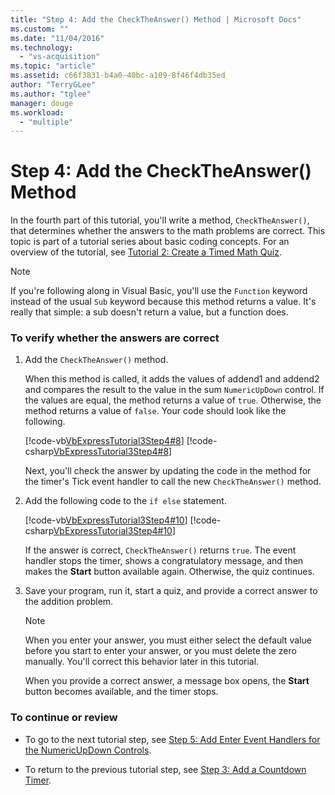 ```yaml
---
title: "Step 4: Add the CheckTheAnswer() Method | Microsoft Docs"
ms.custom: ""
ms.date: "11/04/2016"
ms.technology: 
  - "vs-acquisition"
ms.topic: "article"
ms.assetid: c66f3831-b4a0-40bc-a109-8f46f4db35ed
author: "TerryGLee"
ms.author: "tglee"
manager: douge
ms.workload: 
  - "multiple"
---
```

# Step 4: Add the CheckTheAnswer() Method
In the fourth part of this tutorial, you'll write a method, `CheckTheAnswer()`, that determines whether the answers to the math problems are correct. This topic is part of a tutorial series about basic coding concepts. For an overview of the tutorial, see [Tutorial 2: Create a Timed Math Quiz](../ide/tutorial-2-create-a-timed-math-quiz.md).  
  
> [!NOTE]
>  If you're following along in Visual Basic, you'll use the `Function` keyword instead of the usual `Sub` keyword because this method returns a value. It's really that simple: a sub doesn't return a value, but a function does.  
  
### To verify whether the answers are correct  
  
1.  Add the `CheckTheAnswer()` method.  
  
     When this method is called, it adds the values of addend1 and addend2 and compares the result to the value in the sum `NumericUpDown` control. If the values are equal, the method returns a value of `true`. Otherwise, the method returns a value of `false`. Your code should look like the following.  
  
     [!code-vb[VbExpressTutorial3Step4#8](../ide/codesnippet/VisualBasic/step-4-add-the-checktheanswer-parens-method_1.vb)]
     [!code-csharp[VbExpressTutorial3Step4#8](../ide/codesnippet/CSharp/step-4-add-the-checktheanswer-parens-method_1.cs)]  
  
     Next, you'll check the answer by updating the code in the method for the timer's Tick event handler to call the new `CheckTheAnswer()` method.  
  
2.  Add the following code to the `if else` statement.  
  
     [!code-vb[VbExpressTutorial3Step4#10](../ide/codesnippet/VisualBasic/step-4-add-the-checktheanswer-parens-method_2.vb)]
     [!code-csharp[VbExpressTutorial3Step4#10](../ide/codesnippet/CSharp/step-4-add-the-checktheanswer-parens-method_2.cs)]  
  
     If the answer is correct, `CheckTheAnswer()` returns `true`. The event handler stops the timer, shows a congratulatory message, and then makes the **Start** button available again. Otherwise, the quiz continues.  
  
3.  Save your program, run it, start a quiz, and provide a correct answer to the addition problem.  
  
    > [!NOTE]
    >  When you enter your answer, you must either select the default value before you start to enter your answer, or you must delete the zero manually. You'll correct this behavior later in this tutorial.  
  
     When you provide a correct answer, a message box opens, the **Start** button becomes available, and the timer stops.  
  
### To continue or review  
  
-   To go to the next tutorial step, see [Step 5: Add Enter Event Handlers for the NumericUpDown Controls](../ide/step-5-add-enter-event-handlers-for-the-numericupdown-controls.md).  
  
-   To return to the previous tutorial step, see [Step 3: Add a Countdown Timer](../ide/step-3-add-a-countdown-timer.md).